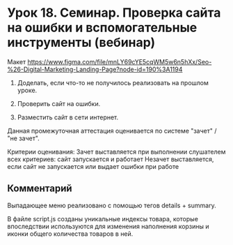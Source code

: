 # Урок 18. Семинар. Проверка сайта на ошибки и вспомогательные инструменты (вебинар)

Макет https://www.figma.com/file/mnLY69cYE5cqWM5w6n5hXx/Seo-%26-Digital-Marketing-Landing-Page?node-id=190%3A1194

1. Доделать, если что-то не получилось реализовать на прошлом уроке.

2. Проверить сайт на ошибки.

3. Разместить сайт в сети интернет.

Данная промежуточная аттестация оценивается по системе "зачет" / "не зачет".

Критерии оценивания:
Зачет выставляется при выполнении слушателем всех критериев: сайт запускается и работает
Незачет выставляется, если сайт не запускается или выдает ошибки при работе

## Комментарий

Выпадающее меню реализовано с помощью тегов details + summary.

В файле script.js созданы уникальные индексы товара, которые впоследствии используются для изменения наполнения корзины и иконки общего количества товаров в ней.
